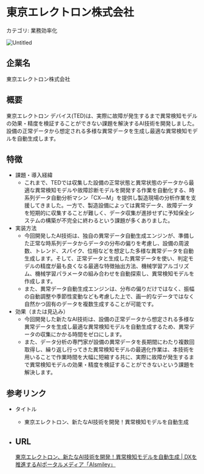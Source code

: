 # 東京エレクトロン株式会社

カテゴリ: 業務効率化

![Untitled](%E6%9D%B1%E4%BA%AC%E3%82%A8%E3%83%AC%E3%82%AF%E3%83%88%E3%83%AD%E3%83%B3%E6%A0%AA%E5%BC%8F%E4%BC%9A%E7%A4%BE%20e423eaf5ddb048d4a1dbec9f13dedb7b/Untitled.png)

## 企業名

東京エレクトロン株式会社

## 概要

東京エレクトロン デバイス(TED)は、実際に故障が発生するまで異常検知モデルの効果・精度を検証することができない課題を解決するAI技術を開発しました。設備の正常データから想定される多様な異常データを生成し最適な異常検知モデルを自動生成します。

## 特徴

- 課題・導入経緯
    - これまで、TEDでは収集した設備の正常状態と異常状態のデータから最適な異常検知モデルや故障診断モデルを開発する作業を自動化する、時系列データ自動分析マシン「CX―M」を提供し製造現場の分析作業を支援してきました。一方で、製造設備によっては異常データ、故障データを短期的に収集することが難しく、データ収集が進捗せずに予知保全システムの構築が不完全に終わるという課題が多くありました。
- 実装方法
    - 今回開発したAI技術は、独自の異常データ自動生成エンジンが、準備した正常な時系列データからデータの分布の偏りを考慮し、設備の周波数、トレンド、スパイク、位相などを想定した多様な異常データを自動生成します。そして、正常データと生成した異常データを使い、判定モデルの精度が最も良くなる最適な特徴抽出方法、機械学習アルゴリズム、機械学習パラメータの組み合わせを自動探索し、異常検知モデルを作成します。
    - また、異常データ自動生成エンジンは、分布の偏りだけではなく、振幅の自動調整や季節性変動なども考慮した上で、画一的なデータではなく自然かつ固有のデータを複数生成することが可能です。
- 効果（または見込み）
    - 今回開発した新たなAI技術は、設備の正常データから想定される多様な異常データを生成し最適な異常検知モデルを自動生成するため、異常データの収集にかかる時間をゼロにします。
    - また、データ分析の専門家が設備の異常データを長期間にわたり複数回取得し、繰り返し行ってきた異常検知モデルの最適化作業は、本技術を用いることで作業時間を大幅に短縮する共に、実際に故障が発生するまで異常検知モデルの効果・精度を検証することができないという課題を解決します。

## 参考リンク

- タイトル
    - 東京エレクトロン、新たなAI技術を開発！異常検知モデルを自動生成
- URL
    - 
    
    [東京エレクトロン、新たなAI技術を開発！異常検知モデルを自動生成 | DXを推進するAIポータルメディア「AIsmiley」](https://aismiley.co.jp/ai_news/tokyo-electron-device-ai-generate/)